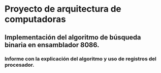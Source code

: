 # Proyecto de arquitectura de computadoras

## Implementación del algoritmo de búsqueda binaria en ensamblador 8086.

### Informe con la explicación del algoritmo y uso de registros del procesador.
